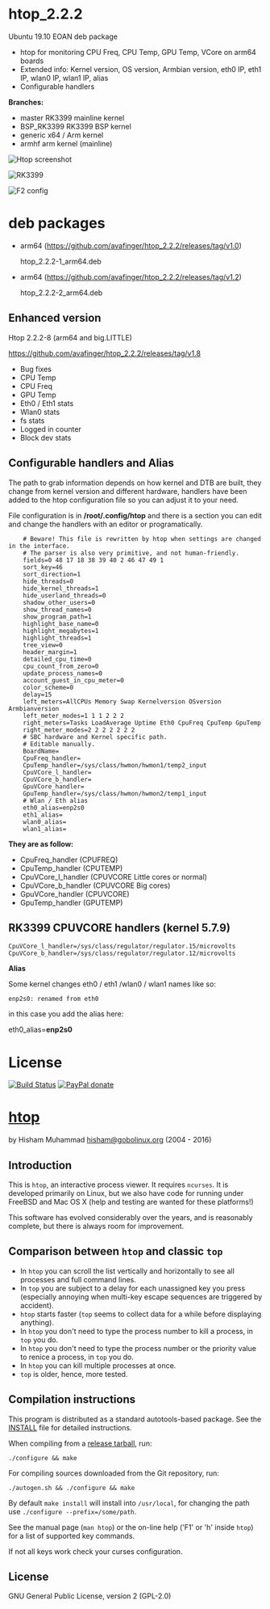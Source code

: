 # htop_2.2.2

Ubuntu 19.10 EOAN deb package

* htop for monitoring CPU Freq, CPU Temp, GPU Temp, VCore on arm64 boards
* Extended info: Kernel version, OS version, Armbian version, eth0 IP, eth1 IP, wlan0 IP, wlan1 IP, alias
* Configurable handlers

**Branches:**

* master
  RK3399 mainline kernel
* BSP_RK3399
  RK3399 BSP kernel
* generic
  x64 / Arm kernel
* armhf
  arm kernel (mainline)

![Htop screenshot](https://github.com/avafinger/htop_2.2.2/raw/master/htop_2.2.2.png)

![RK3399](https://github.com/avafinger/htop_2.2.2/raw/master/rk3399.png)

![F2 config](https://github.com/avafinger/htop_2.2.2/raw/master/armbian.png)

# deb packages

* arm64 (https://github.com/avafinger/htop_2.2.2/releases/tag/v1.0)

    htop_2.2.2-1_arm64.deb

* arm64 (https://github.com/avafinger/htop_2.2.2/releases/tag/v1.2)

    htop_2.2.2-2_arm64.deb
    
    
## Enhanced version

Htop 2.2.2-8 (arm64 and big.LITTLE)

https://github.com/avafinger/htop_2.2.2/releases/tag/v1.8

* Bug fixes
* CPU Temp
* CPU Freq
* GPU Temp
* Eth0 / Eth1 stats
* Wlan0 stats
* fs stats
* Logged in counter
* Block dev stats

    
## Configurable handlers and Alias

The path to grab information depends on how kernel and DTB are built, they change from kernel version and different hardware, handlers have been added to the htop configuration file so you can adjust it to your need.

File configuration is in **/root/.config/htop** and there is a section you can edit and change the handlers with an editor or programatically.

		# Beware! This file is rewritten by htop when settings are changed in the interface.
		# The parser is also very primitive, and not human-friendly.
		fields=0 48 17 18 38 39 40 2 46 47 49 1
		sort_key=46
		sort_direction=1
		hide_threads=0
		hide_kernel_threads=1
		hide_userland_threads=0
		shadow_other_users=0
		show_thread_names=0
		show_program_path=1
		highlight_base_name=0
		highlight_megabytes=1
		highlight_threads=1
		tree_view=0
		header_margin=1
		detailed_cpu_time=0
		cpu_count_from_zero=0
		update_process_names=0
		account_guest_in_cpu_meter=0
		color_scheme=0
		delay=15
		left_meters=AllCPUs Memory Swap Kernelversion OSversion Armbianversion
		left_meter_modes=1 1 1 2 2 2
		right_meters=Tasks LoadAverage Uptime Eth0 CpuFreq CpuTemp GpuTemp
		right_meter_modes=2 2 2 2 2 2 2
		# SBC hardware and Kernel specific path.
		# Editable manually.
		BoardName=
		CpuFreq_handler=
		CpuTemp_handler=/sys/class/hwmon/hwmon1/temp2_input
		CpuVCore_l_handler=
		CpuVCore_b_handler=
		GpuVCore_handler=
		GpuTemp_handler=/sys/class/hwmon/hwmon2/temp1_input
		# Wlan / Eth alias
		eth0_alias=enp2s0
		eth1_alias=
		wlan0_alias=
		wlan1_alias=

**They are as follow:**

* CpuFreq_handler (CPUFREQ)
* CpuTemp_handler (CPUTEMP)
* CpuVCore_l_handler (CPUVCORE Little cores or normal)
* CpuVCore_b_handler (CPUVCORE Big cores)
* GpuVCore_handler (CPUVCORE)
* GpuTemp_handler (GPUTEMP)

## RK3399 CPUVCORE handlers (kernel 5.7.9)

	CpuVCore_l_handler=/sys/class/regulator/regulator.15/microvolts
	CpuVCore_b_handler=/sys/class/regulator/regulator.12/microvolts


**Alias**

Some kernel changes eth0 / eth1 /wlan0 / wlan1 names like so:

    enp2s0: renamed from eth0

in this case you add the alias here:

eth0_alias=**enp2s0**


# License

[![Build Status](https://travis-ci.org/hishamhm/htop.svg?branch=master)](https://travis-ci.org/hishamhm/htop)
[![PayPal donate](https://img.shields.io/badge/paypal-donate-green.svg)](http://hisham.hm/htop/index.php?page=donate)

[htop](http://hisham.hm/htop/)
====

by Hisham Muhammad <hisham@gobolinux.org> (2004 - 2016)

Introduction
------------

This is `htop`, an interactive process viewer.
It requires `ncurses`. It is developed primarily on Linux,
but we also have code for running under FreeBSD and Mac OS X
(help and testing are wanted for these platforms!)

This software has evolved considerably over the years,
and is reasonably complete, but there is always room for improvement.

Comparison between `htop` and classic `top`
-------------------------------------------

* In `htop` you can scroll the list vertically and horizontally
  to see all processes and full command lines.
* In `top` you are subject to a delay for each unassigned
  key you press (especially annoying when multi-key escape
  sequences are triggered by accident).
* `htop` starts faster (`top` seems to collect data for a while
  before displaying anything).
* In `htop` you don't need to type the process number to
  kill a process, in `top` you do.
* In `htop` you don't need to type the process number or
  the priority value to renice a process, in `top` you do.
* In `htop` you can kill multiple processes at once.
* `top` is older, hence, more tested.

Compilation instructions
------------------------

This program is distributed as a standard autotools-based package.
See the [INSTALL](/INSTALL) file for detailed instructions.

When compiling from a [release tarball](https://hisham.hm/htop/releases/), run:

    ./configure && make

For compiling sources downloaded from the Git repository, run:

    ./autogen.sh && ./configure && make

By default `make install` will install into `/usr/local`, for changing
the path use `./configure --prefix=/some/path`.

See the manual page (`man htop`) or the on-line help ('F1' or 'h'
inside `htop`) for a list of supported key commands.

If not all keys work check your curses configuration.

## License

GNU General Public License, version 2 (GPL-2.0)

